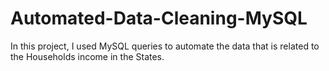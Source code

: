 # Automated-Data-Cleaning-MySQL
In this project, I used MySQL queries to automate the data that is related to the Households income in the States. 
